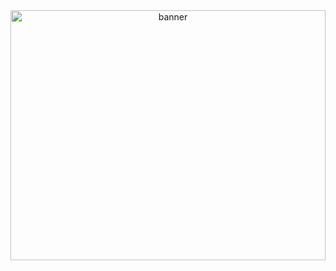<div style="text-align: center;">
  <img src="[https://media0.giphy.com/media/v1.Y2lkPTc5MGI3NjExcXg2cGo3d3FiMjg2dzNtaWxzczBocjY1eHcxNGRhZ3d5OWF0dGY3ZiZlcD12MV9pbnRlcm5hbF9naWZfYnlfaWQmY3Q9Zw/yYSSBtDgbbRzq/giphy.webp](https://tenor.com/view/dwayrid-wide-nunu-lol-nunu-nunu-wide-nunu-runs-it-down-gif-18264852)" alt="banner" style="width: 100%; height:400px">
</div>
